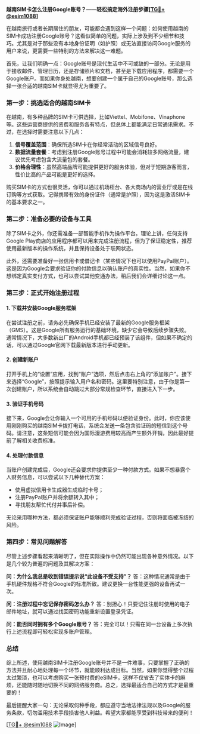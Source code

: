 **越南SIM卡怎么注册Google账号？——轻松搞定海外注册步骤[[TG💪+ @esim1088](https://t.me/s/esim1088)]**

在越南旅行或者长期居住的朋友，可能都会遇到这样一个问题：如何使用越南的SIM卡成功注册Google账号？这看似简单的问题，实际上涉及到不少细节和技巧。尤其是对于那些没有本地身份证明（如护照）或无法直接访问Google服务的用户来说，更需要一些特别的方法来解决这一难题。

首先，让我们明确一点：Google账号是现代生活中不可或缺的一部分。无论是用于接收邮件、管理日历，还是存储照片和文档，甚至是下载应用程序，都需要一个Google账户。而如果你身处越南，想要创建一个属于自己的Google账号，那么选择一张合适的越南SIM卡就显得尤为重要了。

### **第一步：挑选适合的越南SIM卡**

在越南，有多种品牌的SIM卡可供选择，比如Viettel、Mobifone、Vinaphone等。这些运营商提供的资费和服务各有特点，但总体上都能满足日常通讯需求。不过，在选择时需要注意以下几点：

1. **信号覆盖范围**：确保所选SIM卡在你经常活动的区域信号良好。
2. **数据流量套餐**：考虑到注册Google账号过程中可能会消耗较多网络流量，建议优先考虑包含大流量包的套餐。
3. **价格合理性**：虽然高端品牌可能提供更好的服务体验，但对于短期游客而言，性价比高的产品可能是更好的选择。

购买SIM卡的方式也很灵活，你可以通过机场柜台、各大商场内的营业厅或是在线订购等方式获取。记得携带有效的身份证件（通常是护照），因为这是激活SIM卡的基本要求之一。

### **第二步：准备必要的设备与工具**

除了SIM卡之外，你还需准备一部智能手机作为操作平台。理论上讲，任何支持Google Play商店的应用程序都可以用来完成注册流程，但为了保证稳定性，推荐使用最新版本的操作系统，并且保持设备处于联网状态。

此外，还需要准备好一张信用卡或借记卡（某些情况下也可以使用PayPal账户）。这是因为Google会要求验证你的付款信息以确认账户的真实性。当然，如果你不想绑定真实支付方式，也可以尝试其他变通办法，稍后我们会详细讨论这一点。

### **第三步：正式开始注册过程**

#### **1. 下载并安装Google服务框架**
在尝试注册之前，请务必先确保手机已经安装了最新的Google服务框架（GMS）。这是Google所有服务运行的基础环境，缺少它会导致后续步骤失败。通常情况下，大多数新出厂的Android手机都已经预装了该组件，但如果不确定的话，可以通过Google官网下载最新版本进行手动更新。

#### **2. 创建新账户**
打开手机上的“设置”应用，找到“账户”选项，然后点击右上角的“添加账户”。接下来选择“Google”，按照提示输入用户名和密码。这里要特别注意，由于你是第一次创建账户，所以系统会自动跳过大部分常规检查环节，直接进入下一步。

#### **3. 验证手机号码**
接下来，Google会让你输入一个可用的手机号码以便验证身份。此时，你应该使用刚刚购买的越南SIM卡拨打电话，系统会发送一条包含验证码的短信到这个号码。请注意，这条短信可能会因为国际漫游费用较高而产生额外开销，因此最好提前了解相关收费标准。

#### **4. 处理付款信息**
当账户创建完成后，Google还会要求你提供至少一种付款方式。如果不想暴露个人财务信息，可以尝试以下几种替代方案：
   - 使用虚拟信用卡生成器生成临时卡号；
   - 注册PayPal账户并将余额转入其中；
   - 寻找朋友帮忙代付并事后补偿。

无论采用哪种方法，都必须保证账户能够顺利完成验证过程，否则将面临被冻结的风险。

### **第四步：常见问题解答**

尽管上述步骤看起来清晰明了，但在实际操作中仍然可能出现各种意外情况。以下是几个较为普遍的问题及其解决方案：

**问：为什么我总是收到错误提示说“此设备不受支持”？**
答：这种情况通常是由于手机硬件规格不符合Google的标准所致。建议更换一台性能更强的设备再试一次。

**问：注册过程中忘记保存密码怎么办？**
答：别担心！只要记住注册时使用的电子邮件地址，就可以通过找回密码功能重新设置登录凭证。

**问：能否同时拥有多个Google账号？**
答：完全可以！只需在同一台设备上多次执行上述流程即可轻松实现多账户管理。

### **总结**

综上所述，使用越南SIM卡注册Google账号并不是一件难事，只要掌握了正确的方法并且耐心地处理每一个环节，就能顺利达成目标。当然，如果你觉得整个过程太过繁琐，也可以考虑购买一张预付费的eSIM卡，这样不仅省去了实体卡的麻烦，还能随时随地切换不同的网络服务商。总之，选择最适合自己的方式才是最重要的！

最后提醒大家一句：无论采取何种手段，都应遵守当地法律法规以及Google的服务条款，切勿滥用技术手段损害他人利益。希望大家都能享受到科技带来的便利！

[[TG💪+ @esim1088](https://t.me/s/esim1088) ![Image](https://i.postimg.cc/4NQfJmqS/Snipaste-2025-05-13-00-14-12.png)]